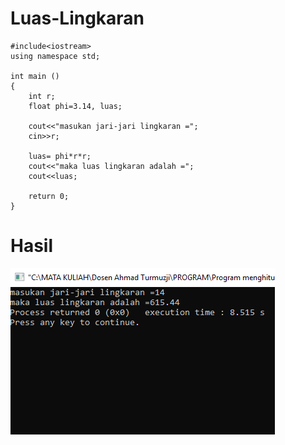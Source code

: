 # Luas-Lingkaran
    #include<iostream>
    using namespace std;

    int main ()
    {
        int r;
        float phi=3.14, luas;

        cout<<"masukan jari-jari lingkaran =";
        cin>>r;

        luas= phi*r*r;
        cout<<"maka luas lingkaran adalah =";
        cout<<luas;

        return 0;
    }
   # Hasil
    
   ![img](https://raw.githubusercontent.com/AminPriadi/Luas-Lingkaran/master/luas%20lingkaran.png)
